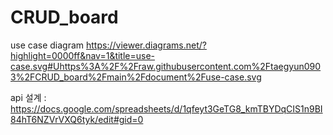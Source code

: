 # CRUD_board

use case diagram https://viewer.diagrams.net/?highlight=0000ff&nav=1&title=use-case.svg#Uhttps%3A%2F%2Fraw.githubusercontent.com%2Ftaegyun0903%2FCRUD_board%2Fmain%2Fdocument%2Fuse-case.svg


api 설계 : https://docs.google.com/spreadsheets/d/1qfeyt3GeTG8_kmTBYDqCIS1n9BI84hT6NZVrVXQ6tyk/edit#gid=0
